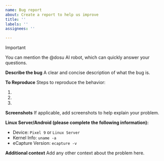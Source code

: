 ```yaml
---
name: Bug report
about: Create a report to help us improve
title: ''
labels: ''
assignees: ''

---
```


> [!IMPORTANT]  
> You can mention the @dosu AI robot, which can quickly answer your questions.


**Describe the bug**
A clear and concise description of what the bug is.

**To Reproduce**
Steps to reproduce the behavior:

1.
2.
3.

**Screenshots**
If applicable, add screenshots to help explain your problem.

**Linux Server/Android (please complete the following information):**

- Device: `Pixel 9` or `Linux Server`
- Kernel Info: `uname -a`
- eCapture Version: `ecapture -v`

**Additional context**
Add any other context about the problem here.
